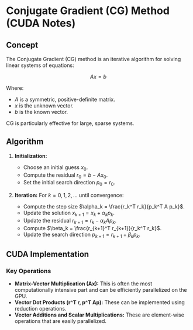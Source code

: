 # Conjugate Gradient (CG) Method (CUDA Notes)

## Concept

The Conjugate Gradient (CG) method is an iterative algorithm for solving linear systems of equations:

$$
Ax = b
$$

Where:

* $A$ is a symmetric, positive-definite matrix.
* $x$ is the unknown vector.
* $b$ is the known vector.

CG is particularly effective for large, sparse systems.

## Algorithm

1.  **Initialization:**
    * Choose an initial guess $x_0$.
    * Compute the residual $r_0 = b - Ax_0$.
    * Set the initial search direction $p_0 = r_0$.

2.  **Iteration:** For $k = 0, 1, 2, ...$ until convergence:
    * Compute the step size $\alpha_k = \frac{r_k^T r_k}{p_k^T A p_k}$.
    * Update the solution $x_{k+1} = x_k + \alpha_k p_k$.
    * Update the residual $r_{k+1} = r_k - \alpha_k A p_k$.
    * Compute $\beta_k = \frac{r_{k+1}^T r_{k+1}}{r_k^T r_k}$.
    * Update the search direction $p_{k+1} = r_{k+1} + \beta_k p_k$.

## CUDA Implementation

### Key Operations

* **Matrix-Vector Multiplication (Ax):** This is often the most computationally intensive part and can be efficiently parallelized on the GPU.
* **Vector Dot Products (r^T r, p^T Ap):** These can be implemented using reduction operations.
* **Vector Additions and Scalar Multiplications:** These are element-wise operations that are easily parallelized.
